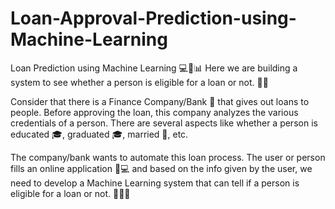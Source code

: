 # Loan-Approval-Prediction-using-Machine-Learning
Loan Prediction using Machine Learning 💻🤖📊
Here we are building a system to see whether a person is eligible for a loan or not. 🏦💸

Consider that there is a Finance Company/Bank 🏦 that gives out loans to people. Before approving the loan, this company analyzes the various credentials of a person. There are several aspects like whether a person is educated 🎓, graduated 🎓, married 💍, etc.

The company/bank wants to automate this loan process. The user or person fills an online application 📝💻 and based on the info given by the user, we need to develop a Machine Learning system that can tell if a person is eligible for a loan or not. 🤔✅❌
